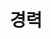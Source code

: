 ---
widget: experience
active: true

weight: 30
title: "경력"
id: work

experience:
  - title: 백엔드 개발 인턴
    company: ㈜케이테크
    company_url: ""
    location: 전주
    date_start: "2023-12"
    date_end: "2024-02"
    description: |
      - Java 백엔드
---